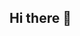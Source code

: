 ## Hi there 👋

<!--
**Talia-R/Talia-R** is a ✨ _special_ ✨ repository because its `README.md` (this file) appears on your GitHub profile.

- ✨Pronouns: she/her

- 🤗👋🏽Hello there!! My name's Natalia, but let's go with just Talia. I'm a Software Engineer in the making and am currently learning and increasing my abilities in JavaScript.

- 📫 How to reach me: [...](https://www.linkedin.com/in/taliareis/)

- 💜 Things I Love / About me:

🎧 I couldn't imagine a world without music. I'm always listening to some; it molds my emotions throughout the day, and I love it.

📚 I'm a bookaholic, so if I'm not studying, I'm probably reading fantasy books (my favorites, I'm guilty).

🐶🦄🐱 I love animals, which influenced me to become a vegetarian when I was a teenager.

🎹🚴🏽‍♀️ Learning new things: It took me a while to realize that what I really like is learning new things. Since then, I’ve tried to give myself new challenges, like learning to play the piano, new languages, and my greatest challenge right now is to learn how to ride a bicycle.
-->
